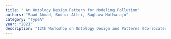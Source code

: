 ```yaml
---
title: " An Ontology Design Pattern for Modeling Pollution"
authors: "Saad Ahmad, Sudhir Attri, Raghava Mutharaju"
category: "TypeA"
year: "2021"
description: "12th Workshop on Ontology Design and Patterns (Co-located with ISWC 2021), WOP 2021 "
---
```

